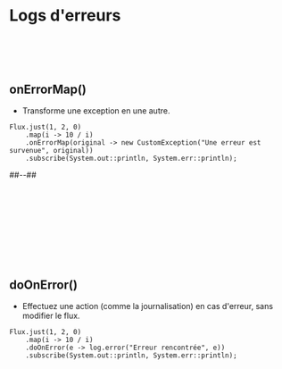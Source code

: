 <!-- .slide: class="two-column" -->

# Logs d'erreurs
# <br>
## onErrorMap()
* Transforme une exception en une autre.

```java[]
Flux.just(1, 2, 0)
    .map(i -> 10 / i)
    .onErrorMap(original -> new CustomException("Une erreur est survenue", original))
    .subscribe(System.out::println, System.err::println);
```
##--##
# <br>
# <br>
## doOnError()
* Effectuez une action (comme la journalisation) en cas d'erreur, sans modifier le flux.
```java[]
Flux.just(1, 2, 0)
    .map(i -> 10 / i)
    .doOnError(e -> log.error("Erreur rencontrée", e))
    .subscribe(System.out::println, System.err::println);
```
